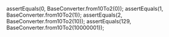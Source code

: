 assertEquals(0, BaseConverter.from10To2(0));
assertEquals(1, BaseConverter.from10To2(1));
assertEquals(2, BaseConverter.from10To2(10));
assertEquals(129, BaseConverter.from10To2(10000001));
